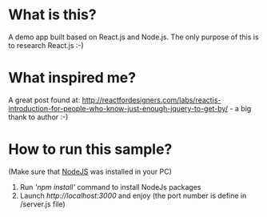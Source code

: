 # What is this?
A demo app built based on React.js and Node.js. The only purpose of this is to research React.js :-)

# What inspired me?
A great post found at: http://reactfordesigners.com/labs/reactjs-introduction-for-people-who-know-just-enough-jquery-to-get-by/ - a big thank to author :-)

# How to run this sample?

(Make sure that [NodeJS](http://nodejs.org) was installed in your PC)

1. Run *'npm install'* command to install NodeJs packages
2. Launch *http://localhost:3000* and enjoy (the port number is define in /server.js file)